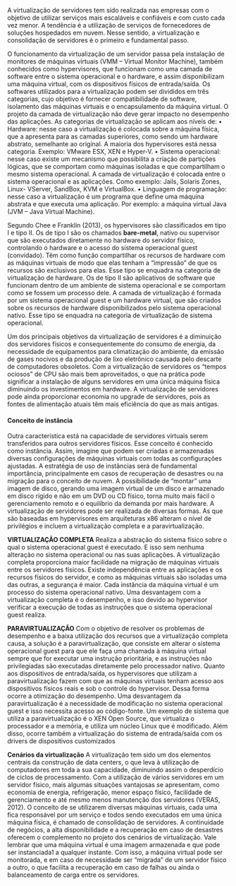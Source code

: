 A virtualização de servidores tem sido realizada nas empresas com o objetivo de utilizar serviços mais escaláveis e confiáveis e com custo cada vez menor. A tendência é a utilização de serviços de fornecedores de soluções hospedados em nuvem. Nesse sentido, a virtualização e consolidação de servidores é o primeiro e fundamental passo.

O funcionamento da virtualização de um servidor passa pela instalação de monitores de máquinas virtuais (VMM – Virtual Monitor Machine), também conhecidos como hypervisores, que funcionam como uma camada de software entre o sistema operacional e o hardware, e assim disponibilizam uma máquina virtual, com os dispositivos físicos de entrada/saída. Os softwares utilizados para a virtualização podem ser divididos em três categorias, cujo objetivo é fornecer compatibilidade de software, isolamento das máquinas virtuais e o encapsulamento da máquina virtual. O projeto da camada de virtualização não deve gerar impacto no desempenho das aplicações. As categorias de virtualização se aplicam aos níveis de:
• Hardware: nesse caso a virtualização é colocada sobre a máquina física, que a apresenta para as camadas superiores, como sendo um hardware abstrato, semelhante ao original. A maioria dos
hypervisores está nessa categoria. Exemplo: VMware ESX, XEN e
Hyper-V.
• Sistema operacional: nesse caso existe um mecanismo que possibilita a criação de partições lógicas, que se comportam como
máquinas isoladas e que compartilham o mesmo sistema operacional. A camada de virtualização é colocada entre o sistema
operacional e as aplicações. Como exemplo: Jails, Solaris Zones,
Linux- VServer, SandBox, KVM e VirtualBox.
• Linguagem de programação: nesse caso a virtualização é um
programa que define uma máquina abstrata e que executa uma
aplicação. Por exemplo: a máquina virtual Java (JVM – Java
Virtual Machine).

Segundo Chee e Franklin (2013), os hypervisores são classificados em tipo I e tipo II. Os de tipo I são os chamados **bare-metal**, nativo ou supervisor que são executados diretamente no hardware do servidor físico, controlando o hardware e o acesso do sistema operacional guest (convidado). Têm como função compartilhar os recursos de hardware com as máquinas virtuais de modo que elas tenham a “impressão” de que os recursos são exclusivos para elas. Esse tipo se enquadra na categoria de virtualização de hardware. Os de tipo II são aplicativos de software que funcionam dentro de um ambiente de sistema operacional e se comportam como se fossem um processo dele. A camada de virtualização é formada por um sistema operacional guest e um hardware virtual, que são criados sobre os recursos de hardware disponibilizados pelo sistema operacional nativo. Esse tipo se enquadra na categoria de virtualização de sistema operacional.

Um dos principais objetivos da virtualização de servidores é a diminuição dos servidores físicos e consequentemente do consumo de energia, da necessidade de equipamentos para climatização do ambiente, da emissão de gases nocivos e da produção de lixo eletrônico causada pelo descarte de computadores obsoletos. Com a virtualização de servidores os “tempos ociosos” de CPU são mais bem aproveitados, o que na prática pode significar a instalação de alguns servidores em uma única máquina física diminuindo os investimentos em hardware. A virtualização de servidores pode ainda proporcionar economia no upgrade de servidores, pois as fontes de alimentação atuais têm mais eficiência do que as mais antigas.

#### Conceito de instância
Outra característica está na capacidade de servidores virtuais serem transferidos para outros servidores físicos. Esse conceito é conhecido como instância. Assim, imagine que podem ser criadas e armazenadas diversas configurações de máquinas virtuais com todas as configurações ajustadas. A estratégia de uso de instâncias será de fundamental importância, principalmente em casos de recuperação de desastres ou na migração para o conceito de nuvem. A possibilidade de “montar” uma imagem de disco, gerando uma imagem virtual de um disco e armazenado em disco rígido e não em um DVD ou CD físico, torna muito mais fácil o gerenciamento remoto e o equilíbrio da demanda por mais hardware. A virtualização de servidores pode ser realizada de diversas formas. As que são baseadas em hypervisores em arquiteturas x86 alteram o nível de privilégios e incluem a virtualização completa e a paravirtualização.

**VIRTUALIZAÇÃO COMPLETA**
Realiza a abstração do sistema físico sobre o qual o sistema operacional guest é executado. E isso sem nenhuma alteração no sistema operacional ou nas suas aplicações. A virtualização completa proporciona maior facilidade na migração de máquinas virtuais entre os servidores físicos. Existe independência entre as aplicações e os recursos físicos do servidor, e como as máquinas virtuais são isoladas uma das outras, a segurança é maior. Cada instância da máquina virtual é um processo do sistema operacional nativo.
Uma desvantagem com a virtualização completa é o desempenho, e isso devido ao hypervisor verificar a execução de todas as instruções que o sistema operacional guest realiza.

**PARAVIRTUALIZAÇÃO**
Com o objetivo de resolver os problemas de desempenho e a baixa utilização dos recursos que a virtualização completa causa, a solução é a paravirtualização, que consiste em alterar o sistema operacional guest para que ele faça uma chamada à máquina virtual sempre que for executar uma instrução prioritária, e as instruções não privilegiadas são executadas diretamente pelo processador nativo. Quanto aos dispositivos de entrada/saída, os hypervisores que utilizam a paravirtualização fazem com que as máquinas virtuais tenham acesso aos dispositivos físicos reais e sob o controle do hypervisor. Dessa forma ocorre a otimização do desempenho.
Uma desvantagem da paravirtualização é a necessidade de modificação no sistema operacional guest e isso necessita acesso ao código-fonte. Um exemplo de sistema que utiliza a paravirtualização é o XEN Open Source, que virtualiza o processador e a memória, e utiliza um núcleo Linux que é modificado. Além disso, ocorre também a virtualização do sistema de entrada/saída com os drivers de dispositivos customizados

**Cenários da virtualização**
A virtualização tem sido um dos elementos centrais da construção de data centers, o que leva à utilização de computadores em toda a sua capacidade, diminuindo assim o desperdício de ciclos de processamento. Com a utilização de vários servidores em um servidor físico, mais algumas situações vantajosas se apresentam, como economia de energia, refrigeração, menor espaço físico, facilidade de gerenciamento e até mesmo menos manutenção dos servidores (VERAS, 2012). O conceito de se utilizarem diversas máquinas virtuais, cada uma fica responsável por um serviço e todos sendo executados em uma única máquina física, é chamado de consolidação de servidores. A continuidade de negócios, a alta disponibilidade e a recuperação em caso de desastres oferecem o complemento no projeto dos cenários de virtualização. Vale lembrar que uma máquina virtual é uma imagem armazenada e que pode ser instanciada1 a qualquer instante. Com isso, a máquina virtual pode ser monitorada, e em caso de necessidade ser “migrada” de um servidor físico a outro, o que facilita a recuperação em caso de falhas ou ainda o balanceamento de carga entre os servidores.